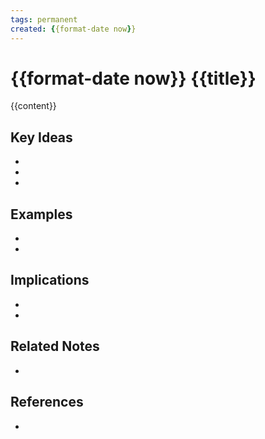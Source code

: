 ```yaml
---
tags: permanent
created: {{format-date now}}
---
```


# {{format-date now}} {{title}}

<!-- Main concept explained in 1-2 sentences -->
{{content}}

## Key Ideas
<!-- Core components of this concept -->
-
-
-

## Examples
<!-- Concrete examples that illustrate the concept -->
-
-

## Implications
<!-- What follows from this concept? -->
-
-

## Related Notes
<!-- Links to related notes -->
-

## References
<!-- Sources of information -->
-
